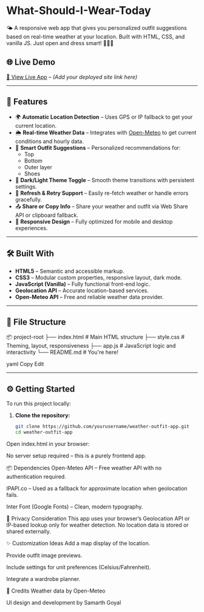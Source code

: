 # What-Should-I-Wear-Today
🌤️ A responsive web app that gives you personalized outfit suggestions based on real-time weather at your location. Built with HTML, CSS, and vanilla JS. Just open and dress smart! 👕🧥🌂

## 🌐 Live Demo

[🔗 View Live App](#) – *(Add your deployed site link here)*

---

## 🧠 Features

- 🌍 **Automatic Location Detection** – Uses GPS or IP fallback to get your current location.
- 🌦️ **Real-time Weather Data** – Integrates with [Open-Meteo](https://open-meteo.com) to get current conditions and hourly data.
- 🧥 **Smart Outfit Suggestions** – Personalized recommendations for:
  - Top
  - Bottom
  - Outer layer
  - Shoes
- 🌙 **Dark/Light Theme Toggle** – Smooth theme transitions with persistent settings.
- 🔁 **Refresh & Retry Support** – Easily re-fetch weather or handle errors gracefully.
- 📤 **Share or Copy Info** – Share your weather and outfit via Web Share API or clipboard fallback.
- 📱 **Responsive Design** – Fully optimized for mobile and desktop experiences.

---

## 🛠️ Built With

- **HTML5** – Semantic and accessible markup.
- **CSS3** – Modular custom properties, responsive layout, dark mode.
- **JavaScript (Vanilla)** – Fully functional front-end logic.
- **Geolocation API** – Accurate location-based services.
- **Open-Meteo API** – Free and reliable weather data provider.

---

## 📁 File Structure

📦 project-root
├── index.html # Main HTML structure
├── style.css # Theming, layout, responsiveness
├── app.js # JavaScript logic and interactivity
└── README.md # You're here!

yaml
Copy
Edit

---

## ⚙️ Getting Started

To run this project locally:

1. **Clone the repository:**

   ```bash
   git clone https://github.com/yourusername/weather-outfit-app.git
   cd weather-outfit-app
Open index.html in your browser:

No server setup required – this is a purely frontend app.

📦 Dependencies
Open-Meteo API – Free weather API with no authentication required.

IPAPI.co – Used as a fallback for approximate location when geolocation fails.

Inter Font (Google Fonts) – Clean, modern typography.

🔐 Privacy Consideration
This app uses your browser’s Geolocation API or IP-based lookup only for weather detection. No location data is stored or shared externally.

✨ Customization Ideas
Add a map display of the location.

Provide outfit image previews.

Include settings for unit preferences (Celsius/Fahrenheit).

Integrate a wardrobe planner.

📣 Credits
Weather data by Open-Meteo

UI design and development by Samarth Goyal
